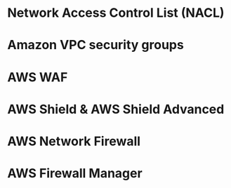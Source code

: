 # Network Access Control List (NACL)

# Amazon VPC security groups

# AWS WAF

# AWS Shield & AWS Shield Advanced

# AWS Network Firewall

# AWS Firewall Manager
